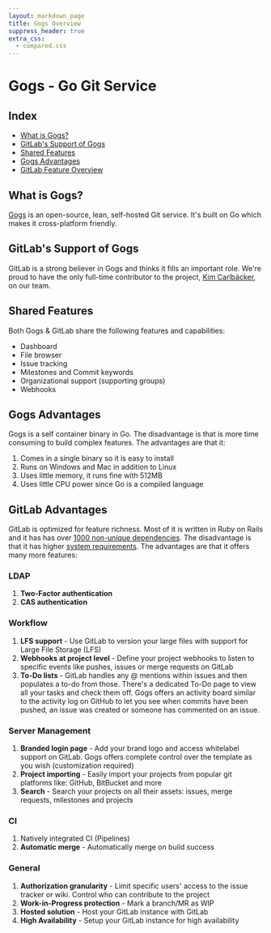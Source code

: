 ```yaml
---
layout: markdown_page
title: Gogs Overview
suppress_header: true
extra_css:
  - compared.css
---
```


# Gogs - Go Git Service

## Index

- [What is Gogs?](#what-is-gogs?)
- [GitLab's Support of Gogs](#gitlab's-support-of-gogs)
- [Shared Features](#shared-features)
- [Gogs Advantages](#gogs-advantages)
- [GitLab Feature Overview](#gitlab-advantages)

## What is Gogs?

[Gogs](https://gogs.io/) is an open-source, lean, self-hosted Git service. It's built on Go which makes it cross-platform friendly.

## GitLab's Support of Gogs

GitLab is a strong believer in Gogs and thinks it fills an important role. We're proud to have the only full-time contributor to the project, [Kim Carlbäcker](https://twitter.com/bkcsoft), on our team.

## Shared Features

Both Gogs & GitLab share the following features and capabilities:

- Dashboard
- File browser
- Issue tracking
- Milestones and Commit keywords
- Organizational support (supporting groups)
- Webhooks

## Gogs Advantages

Gogs is a self container binary in Go.
The disadvantage is that is more time consuming to build complex features.
The advantages are that it:

1. Comes in a single binary so it is easy to install
1. Runs on Windows and Mac in addition to Linux
1. Uses little memory, it runs fine with 512MB
1. Uses little CPU power since Go is a compiled language

## GitLab Advantages

GitLab is optimized for feature richness. Most of it is written in Ruby on Rails and it has has over [1000 non-unique dependencies](https://gitlab.com/gitlab-org/gitlab-ce/blob/master/Gemfile). The disadvantage is that it has higher [system requirements](http://docs.gitlab.com/ce/install/requirements.html). The advantages are that it offers many more features:

### LDAP

1. **Two-Factor authentication**
2. **CAS authentication**

### Workflow

1. **LFS support** - Use GitLab to version your large files with support for Large File Storage (LFS)
2. **Webhooks at project level** - Define your project webhooks to listen to specific events like pushes, issues or merge requests on GitLab
3. **To-Do lists** - GitLab handles any @ mentions within issues and then populates
a to-do from those. There's a dedicated To-Do page to view all your tasks and check
them off. Gogs offers an activity board similar to the activity log on GitHub
to let you see when commits have been pushed, an issue was created or someone has
commented on an issue.

### Server Management

1. **Branded login page** - Add your brand logo and access whitelabel support on GitLab. Gogs offers complete control over the template as you wish (customization required)
2. **Project importing** - Easily import your projects from popular git platforms like:  GitHub, BitBucket and more
3. **Search** - Search your projects on all their assets: issues, merge requests, milestones and projects

### CI

1. Natively integrated CI (Pipelines)
2. **Automatic merge** - Automatically merge on build success

### General

1. **Authorization granularity** - Limit specific users' access to the issue tracker or wiki. Control who can contribute to the project
2. **Work-in-Progress protection** - Mark a branch/MR as WIP
3. **Hosted solution** - Host your GitLab instance with GitLab
4. **High Availability** - Setup your GitLab instance for high availability
